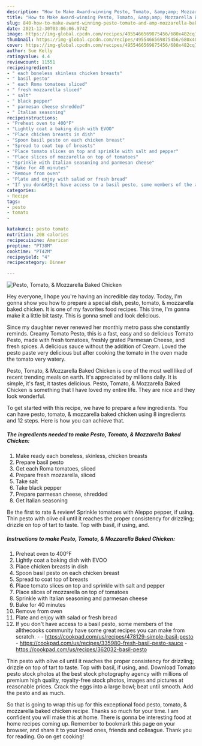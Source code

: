 ```yaml
---
description: "How to Make Award-winning Pesto, Tomato, &amp;amp; Mozzarella Baked Chicken"
title: "How to Make Award-winning Pesto, Tomato, &amp;amp; Mozzarella Baked Chicken"
slug: 840-how-to-make-award-winning-pesto-tomato-and-amp-mozzarella-baked-chicken
date: 2021-12-30T03:06:06.974Z
image: https://img-global.cpcdn.com/recipes/4955466569875456/680x482cq70/pesto-tomato-mozzarella-baked-chicken-recipe-main-photo.jpg
thumbnail: https://img-global.cpcdn.com/recipes/4955466569875456/680x482cq70/pesto-tomato-mozzarella-baked-chicken-recipe-main-photo.jpg
cover: https://img-global.cpcdn.com/recipes/4955466569875456/680x482cq70/pesto-tomato-mozzarella-baked-chicken-recipe-main-photo.jpg
author: Sue Kelly
ratingvalue: 4.4
reviewcount: 11551
recipeingredient:
- " each boneless skinless chicken breasts"
- " basil pesto"
- " each Roma tomatoes sliced"
- " fresh mozzarella sliced"
- " salt"
- " black pepper"
- " parmesan cheese shredded"
- " Italian seasoning"
recipeinstructions:
- "Preheat oven to 400°F"
- "Lightly coat a baking dish with EVOO"
- "Place chicken breasts in dish"
- "Spoon basil pesto on each chicken breast"
- "Spread to coat top of breasts"
- "Place tomato slices on top and sprinkle with salt and pepper"
- "Place slices of mozzarella on top of tomatoes"
- "Sprinkle with Italian seasoning and parmesan cheese"
- "Bake for 40 minutes"
- "Remove from oven"
- "Plate and enjoy with salad or fresh bread"
- "If you don&#39;t have access to a basil pesto, some members of the allthecooks community have some great recipes you can make from scratch.  https://cookpad.com/us/recipes/478129-simple-basil-pesto https://cookpad.com/us/recipes/335980-fresh-basil-pesto-sauce https://cookpad.com/us/recipes/362032-basil-pesto"
categories:
- Recipe
tags:
- pesto
- tomato
- 

katakunci: pesto tomato  
nutrition: 208 calories
recipecuisine: American
preptime: "PT38M"
cooktime: "PT42M"
recipeyield: "4"
recipecategory: Dinner

---
```



![Pesto, Tomato, &amp; Mozzarella Baked Chicken](https://img-global.cpcdn.com/recipes/4955466569875456/680x482cq70/pesto-tomato-mozzarella-baked-chicken-recipe-main-photo.jpg)

Hey everyone, I hope you're having an incredible day today. Today, I'm gonna show you how to prepare a special dish, pesto, tomato, &amp; mozzarella baked chicken. It is one of my favorites food recipes. This time, I'm gonna make it a little bit tasty. This is gonna smell and look delicious.

Since my daughter never renewed her monthly metro pass she constantly reminds. Creamy Tomato Pesto, this is a fast, easy and so delicious Tomato Pesto, made with fresh tomatoes, freshly grated Parmesan Cheese, and fresh spices. A delicious sauce without the addition of Cream. Loved the pesto paste very delicious but after cooking the tomato in the oven made the tomato very watery.

Pesto, Tomato, &amp; Mozzarella Baked Chicken is one of the most well liked of recent trending meals on earth. It's appreciated by millions daily. It is simple, it's fast, it tastes delicious. Pesto, Tomato, &amp; Mozzarella Baked Chicken is something that I have loved my entire life. They are nice and they look wonderful.


To get started with this recipe, we have to prepare a few ingredients. You can have pesto, tomato, &amp; mozzarella baked chicken using 8 ingredients and 12 steps. Here is how you can achieve that.

<!--inarticleads1-->

##### The ingredients needed to make Pesto, Tomato, &amp; Mozzarella Baked Chicken:

1. Make ready  each boneless, skinless, chicken breasts
1. Prepare  basil pesto
1. Get  each Roma tomatoes, sliced
1. Prepare  fresh mozzarella, sliced
1. Take  salt
1. Take  black pepper
1. Prepare  parmesan cheese, shredded
1. Get  Italian seasoning


Be the first to rate &amp; review! Sprinkle tomatoes with Aleppo pepper, if using. Thin pesto with olive oil until it reaches the proper consistency for drizzling; drizzle on top of tart to taste. Top with basil, if using, and. 

<!--inarticleads2-->

##### Instructions to make Pesto, Tomato, &amp; Mozzarella Baked Chicken:

1. Preheat oven to 400°F
1. Lightly coat a baking dish with EVOO
1. Place chicken breasts in dish
1. Spoon basil pesto on each chicken breast
1. Spread to coat top of breasts
1. Place tomato slices on top and sprinkle with salt and pepper
1. Place slices of mozzarella on top of tomatoes
1. Sprinkle with Italian seasoning and parmesan cheese
1. Bake for 40 minutes
1. Remove from oven
1. Plate and enjoy with salad or fresh bread
1. If you don&#39;t have access to a basil pesto, some members of the allthecooks community have some great recipes you can make from scratch. -  - https://cookpad.com/us/recipes/478129-simple-basil-pesto - https://cookpad.com/us/recipes/335980-fresh-basil-pesto-sauce - https://cookpad.com/us/recipes/362032-basil-pesto


Thin pesto with olive oil until it reaches the proper consistency for drizzling; drizzle on top of tart to taste. Top with basil, if using, and. Download Tomato pesto stock photos at the best stock photography agency with millions of premium high quality, royalty-free stock photos, images and pictures at reasonable prices. Crack the eggs into a large bowl; beat until smooth. Add the pesto and as much. 

So that is going to wrap this up for this exceptional food pesto, tomato, &amp; mozzarella baked chicken recipe. Thanks so much for your time. I am confident you will make this at home. There is gonna be interesting food at home recipes coming up. Remember to bookmark this page on your browser, and share it to your loved ones, friends and colleague. Thank you for reading. Go on get cooking!

